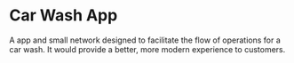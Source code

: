 # Car Wash App

A app and small network designed to facilitate the flow of operations for a car wash. It would provide a better, more modern experience to customers.
